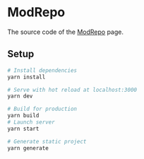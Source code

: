 # ModRepo

The source code of the [ModRepo](https://modrepo.de) page.

## Setup

```bash
# Install dependencies
yarn install

# Serve with hot reload at localhost:3000
yarn dev

# Build for production
yarn build
# Launch server
yarn start

# Generate static project
yarn generate
```
